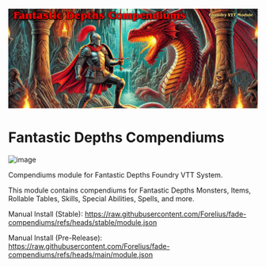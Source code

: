 ![image](./assets/img/banner.jpg)

# Fantastic Depths Compendiums
![image](https://img.shields.io/endpoint?url=https%3A%2F%2Ffoundryshields.com%2Fversion%3Fstyle%3Dplastic%26url%3Dhttps%3A%2F%2Fraw.githubusercontent.com%2FForelius%2Ffantastic-depths%2Frefs%2Fheads%2Fstable%2Fsystem.json)

Compendiums module for Fantastic Depths Foundry VTT System.

This module contains compendiums for Fantastic Depths Monsters, Items, Rollable Tables, Skills, Special Abilities, Spells, and more.

Manual Install (Stable): 
https://raw.githubusercontent.com/Forelius/fade-compendiums/refs/heads/stable/module.json

Manual Install (Pre-Release): 
https://raw.githubusercontent.com/Forelius/fade-compendiums/refs/heads/main/module.json

